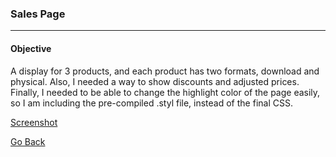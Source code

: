 ### Sales Page
***

#### Objective

A display for 3 products, and each product has two formats, download and physical. Also, I needed a way to show discounts and adjusted prices. Finally, I needed to be able to change the highlight color of the page easily, so I am including the pre-compiled .styl file, instead of the final CSS.


[Screenshot](http://jeffwilkerson.net/img/ss360-thumb2.jpg)





[Go Back](https://github.com/stljeff1/portfolio/HTML-CSS/)
